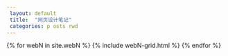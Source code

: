 ```yaml
---
 layout: default
 title:  "网页设计笔记"
 categories: p osts rwd
---
```


<div class="webde">
{% for webN in site.webN %}
	{% include webN-grid.html %}
{% endfor %}
</div><!-- /.webde -->


